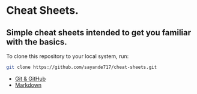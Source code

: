 # Cheat Sheets.

## Simple cheat sheets intended to get you familiar with the basics.

To clone this repository to your local system, run:
```bash
git clone https://github.com/sayande717/cheat-sheets.git
```

- [Git & GitHub](./GitHub.md)
- [Markdown](./Markdown.md)
